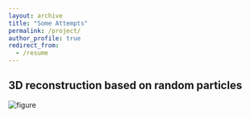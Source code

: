 ```yaml
---
layout: archive
title: "Some Attempts"
permalink: /project/
author_profile: true
redirect_from:
  - /resume
---
```


## 3D reconstruction based on random particles
![figure](/files/Figure_center)







